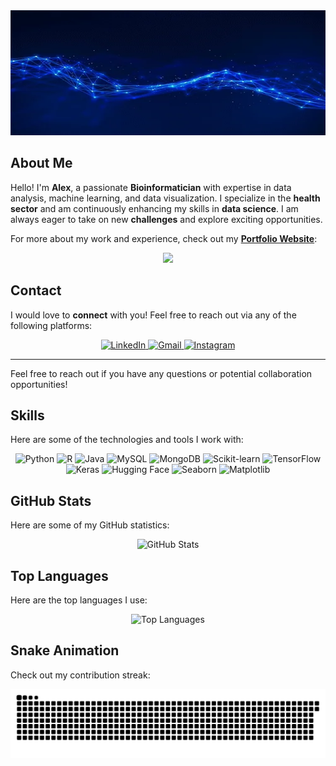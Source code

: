 <div align="center">
    <!-- Header Image (responsive) -->
    <img src="giphy.webp" alt="Header Image" style="width: 100%; height: auto; max-height: 200px;" />
</div>

## About Me

Hello! I'm **Alex**, a passionate **Bioinformatician** with expertise in data analysis, machine learning, and data visualization. I specialize in the **health sector** and am continuously enhancing my skills in **data science**. I am always eager to take on new **challenges** and explore exciting opportunities.

For more about my work and experience, check out my **[Portfolio Website](https://alexsilvaa9.github.io)**:

<div align="center">
    <!-- Portfolio Link Badge -->
    <a href="https://alexsilvaa9.github.io">
        <img src="https://img.shields.io/badge/Visit%20my-Portfolio-green?style=for-the-badge&logo=appveyor" style="width: 20vw; height: auto;" />
    </a>
</div>

## Contact

I would love to **connect** with you! Feel free to reach out via any of the following platforms:

<div align="center">
    <!-- Social Media Badges -->
    <a href="https://www.linkedin.com/in/alejandro-silva-rodr%C3%ADguez-133293257/" target="_blank">
        <img src="https://img.shields.io/static/v1?message=LinkedIn&logo=linkedin&label=&color=0077B5&logoColor=white&labelColor=&style=for-the-badge" height="33" alt="LinkedIn" />
    </a>
    <a href="mailto:alexsilvaebg9@gmail.com" target="_blank">
        <img src="https://img.shields.io/static/v1?message=Gmail&logo=gmail&label=&color=D14836&logoColor=white&labelColor=&style=for-the-badge" height="33" alt="Gmail" />
    </a>
    <a href="https://www.instagram.com/alexsilvaa_9/" target="_blank">
        <img src="https://img.shields.io/static/v1?message=Instagram&logo=instagram&label=&color=E4405F&logoColor=white&labelColor=&style=for-the-badge" height="33" alt="Instagram" />
    </a>

</div>

---

Feel free to reach out if you have any questions or potential collaboration opportunities!

## Skills

Here are some of the technologies and tools I work with:

<div align="center">
    <!-- Skills Badges -->
    <img src="https://img.shields.io/badge/Python-3776AB?style=for-the-badge&logo=python&logoColor=white" alt="Python" />
    <img src="https://img.shields.io/badge/R-276DC3?style=for-the-badge&logo=r&logoColor=white" alt="R" />
    <img src="https://img.shields.io/badge/Java-007396?style=for-the-badge&logo=java&logoColor=white" alt="Java" />
    <img src="https://img.shields.io/badge/MySQL-4479A1?style=for-the-badge&logo=mysql&logoColor=white" alt="MySQL" />
    <img src="https://img.shields.io/badge/MongoDB-47A248?style=for-the-badge&logo=mongodb&logoColor=white" alt="MongoDB" />
    <img src="https://img.shields.io/badge/Scikit--learn-F7931E?style=for-the-badge&logo=scikit-learn&logoColor=white" alt="Scikit-learn" />
    <img src="https://img.shields.io/badge/TensorFlow-FF6F00?style=for-the-badge&logo=tensorflow&logoColor=white" alt="TensorFlow" />
    <img src="https://img.shields.io/badge/Keras-D00000?style=for-the-badge&logo=keras&logoColor=white" alt="Keras" />
    <img src="https://img.shields.io/badge/Hugging%20Face-000000?style=for-the-badge&logo=huggingface&logoColor=white" alt="Hugging Face" />
    <img src="https://img.shields.io/badge/Seaborn-9E6A6A?style=for-the-badge&logo=seaborn&logoColor=white" alt="Seaborn" />
    <img src="https://img.shields.io/badge/Matplotlib-11557C?style=for-the-badge&logo=matplotlib&logoColor=white" alt="Matplotlib" />

 



  
</div>

## GitHub Stats

Here are some of my GitHub statistics:

<div align="center">
    <!-- GitHub Stats -->
    <img src="https://github-readme-stats.vercel.app/api?username=alexsilvaa9&show_icons=true&theme=dracula" alt="GitHub Stats" />
</div>

## Top Languages

Here are the top languages I use:

<div align="center">
    <!-- Top Languages -->
    <img src="https://github-readme-stats.vercel.app/api/top-langs?username=alexsilvaa9&layout=compact&theme=dracula" alt="Top Languages" />
</div>

## Snake Animation

Check out my contribution streak:

<div align="center">
    <!-- Snake Animation -->
    <img src="https://raw.githubusercontent.com/alexsilvaa9/alexsilvaa9/output/snake.svg" alt="Snake Animation" />
</div>
